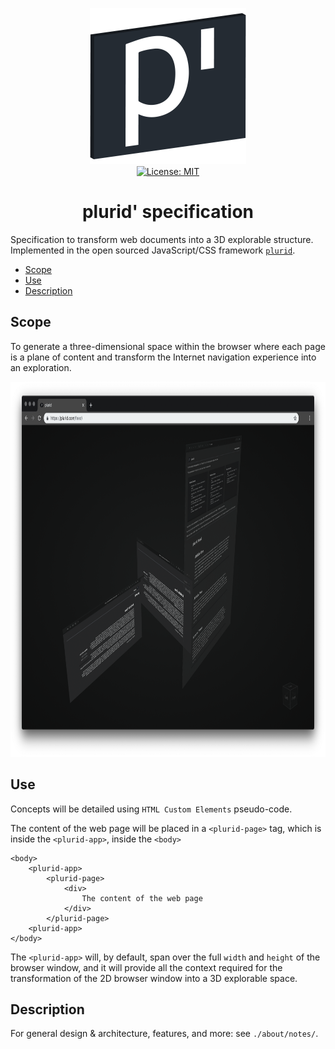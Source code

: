 <p align="center">
    <img src="https://raw.githubusercontent.com/plurid/plurid/master/about/identity/plurid-p-logo.png" height="250px">
    <br />
    <a target="_blank" href="https://github.com/plurid/plurid/blob/master/packages/plurid-spec/LICENSE">
        <img src="https://img.shields.io/badge/license-MIT-blue.svg?colorB=1380C3&style=for-the-badge" alt="License: MIT">
    </a>
</p>



<h1 align="center">
    plurid' specification
</h1>


Specification to transform web documents into a 3D explorable structure. Implemented in the open sourced JavaScript/CSS framework [`plurid`](https://github.com/plurid/plurid).


+ [Scope](#scope)
+ [Use](#use)
+ [Description](#description)



## Scope

To generate a three-dimensional space within the browser where each page is a plane of content and transform the Internet navigation experience into an exploration.

<div align="center">
    <img src="https://raw.githubusercontent.com/plurid/plurid/master/packages/plurid-spec/docs/images/plurid-demo.png" height="600px">
</div>



## Use

Concepts will be detailed using `HTML Custom Elements` pseudo-code.

The content of the web page will be placed in a `<plurid-page>` tag, which is inside the `<plurid-app>`, inside the `<body>`

    <body>
        <plurid-app>
            <plurid-page>
                <div>
                    The content of the web page
                </div>
            </plurid-page>
        <plurid-app>
    </body>

The `<plurid-app>` will, by default, span over the full `width` and `height` of the browser window, and it will provide all the context required for the transformation of the 2D browser window into a 3D explorable space.


## Description

For general design & architecture, features, and more: see `./about/notes/`.
